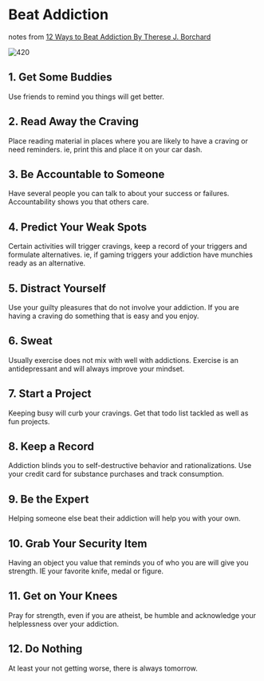 # Beat Addiction
notes from [12 Ways to Beat Addiction
By Therese J. Borchard](https://psychcentral.com/blog/12-ways-to-beat-addiction/)


![420](https://i.ytimg.com/vi/gkzImgsIdTM/maxresdefault.jpg)

## 1. Get Some Buddies
Use friends to remind you things will get better.

## 2. Read Away the Craving
Place reading material in places where you are likely to have a craving or need reminders. ie, print this and place it on your car dash.

## 3. Be Accountable to Someone
Have several people you can talk to about your success or failures. Accountability shows you that others care.

## 4. Predict Your Weak Spots
Certain activities will trigger cravings, keep a record of your triggers and formulate alternatives. ie, if gaming triggers your addiction have munchies ready as an alternative.

## 5. Distract Yourself
Use your guilty pleasures that do not involve your addiction. If you are having a craving do something that is easy and you enjoy.

## 6. Sweat
Usually exercise does not mix with well with addictions. Exercise is an antidepressant and will always improve your mindset.

## 7. Start a Project
Keeping busy will curb your cravings. Get that todo list tackled as well as fun projects.

## 8. Keep a Record
Addiction blinds you to self-destructive behavior and rationalizations. Use your credit card for substance purchases and track consumption.

## 9. Be the Expert
Helping someone else beat their addiction will help you with your own.

## 10. Grab Your Security Item
Having an object you value that reminds you of who you are will give you strength. IE your favorite knife, medal or figure.

## 11. Get on Your Knees
Pray for strength, even if you are atheist, be humble and acknowledge your helplessness over your addiction.

## 12. Do Nothing
At least your not getting worse, there is always tomorrow.


